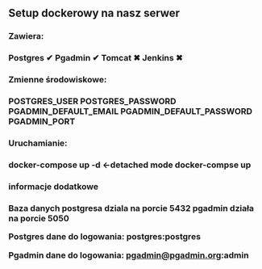 <h2>Setup dockerowy na nasz serwer</h2>

<h3>Zawiera:<h3>
Postgres ✔
Pgadmin ✔
Tomcat ✖
Jenkins ✖

<h3>Zmienne środowiskowe:<h3>
POSTGRES_USER
POSTGRES_PASSWORD
PGADMIN_DEFAULT_EMAIL
PGADMIN_DEFAULT_PASSWORD
PGADMIN_PORT

<h3>Uruchamianie:<h3>
docker-compose up -d <-detached mode
docker-compse up

<h3>informacje dodatkowe<h3>
Baza danych postgresa dziala na porcie 5432
pgadmin działa na porcie 5050

Postgres dane do logowania:
postgres:postgres

Pgadmin dane do logowania:
pgadmin@pgadmin.org:admin
